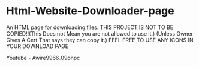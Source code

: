 # Html-Website-Downloader-page
An HTML page for downloading files.
THIS PROJECT IS NOT TO BE COPIED!!(This Does not Mean you are not allowed to use it.) (Unless Owner Gives A Cert That says they can copy it.)
FEEL FREE TO USE ANY ICONS IN YOUR DOWNLOAD PAGE










Youtube - Awire9966_09onpc
